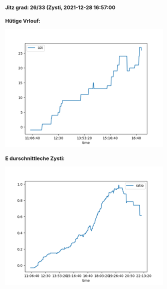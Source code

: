 ### Jitz grad: 26/33 (Zysti, 2021-12-28 16:57:00

### Hütige Vrlouf:
![Graph](Today.png)

### E durschnittleche Zysti:
![Graph](Zysti.png)